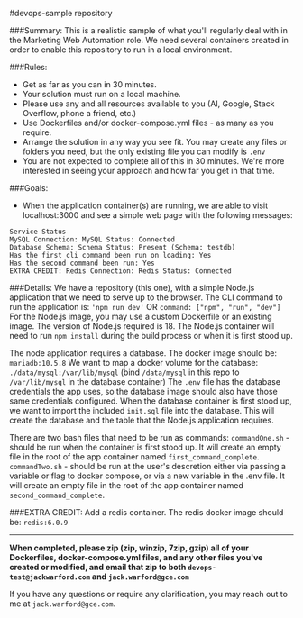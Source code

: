 #devops-sample repository


###Summary:
This is a realistic sample of what you'll regularly deal with in the Marketing Web Automation role.  We need several containers created in order to enable this repository to run in a local environment.


###Rules:
- Get as far as you can in 30 minutes.
- Your solution must run on a local machine.
- Please use any and all resources available to you (AI, Google, Stack Overflow, phone a friend, etc.)
- Use Dockerfiles and/or docker-compose.yml files - as many as you require.
- Arrange the solution in any way you see fit.  You may create any files or folders you need, but the only existing file you can modify is `.env`
- You are not expected to complete all of this in 30 minutes.  We're more interested in seeing your approach and how far you get in that time.


###Goals:
- When the application container(s) are running, we are able to visit localhost:3000 and see a simple web page with the following messages:
```
Service Status
MySQL Connection: MySQL Status: Connected
Database Schema: Schema Status: Present (Schema: testdb)
Has the first cli command been run on loading: Yes
Has the second command been run: Yes
EXTRA CREDIT: Redis Connection: Redis Status: Connected
```

###Details:
We have a repository (this one), with a simple Node.js application that we need to serve up to the browser.  The CLI command to run the application is: `'npm run dev'` OR `command: ["npm", "run", "dev"]`
For the Node.js image, you may use a custom Dockerfile or an existing image.  The version of Node.js required is 18.
The Node.js container will need to run `npm install` during the build process or when it is first stood up.

The node application requires a database. The docker image should be: `mariadb:10.5.8`
We want to map a docker volume for the database: `./data/mysql:/var/lib/mysql` (bind `/data/mysql` in this repo to `/var/lib/mysql` in the database container)
The `.env` file has the database credentials the app uses, so the database image should also have those same credentials configured.
When the database container is first stood up, we want to import the included `init.sql` file into the database.  This will create the database and the table that the Node.js application requires.

There are two bash files that need to be run as commands:
`commandOne.sh` - should be run when the container is first stood up.  It will create an empty file in the root of the app container named `first_command_complete`.  
`commandTwo.sh` - should be run at the user's descretion either via passing a variable or flag to docker compose, or via a new variable in the .env file.  It will create an empty file in the root of the app container named `second_command_complete`.


###EXTRA CREDIT:
Add a redis container.  The redis docker image should be: `redis:6.0.9`

---

**When completed, please zip (zip, winzip, 7zip, gzip) all of your Dockerfiles, docker-compose.yml files, and any other files you've created or modified, and email that zip to both `devops-test@jackwarford.com` and `jack.warford@gce.com`**


If you have any questions or require any clarification, you may reach out to me at `jack.warford@gce.com`.